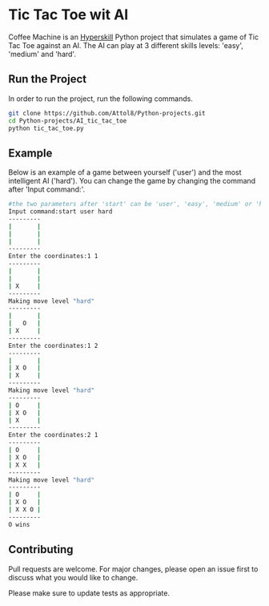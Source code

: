 # Tic Tac Toe wit AI

Coffee Machine is an [Hyperskill](https://hyperskill.org/projects/82?goal=391https://hyperskill.org/curriculum#about) Python project that simulates a game of Tic Tac Toe against 
an AI. The AI can play at 3 different skills levels: 'easy', 'medium' and 'hard'.

## Run the Project

In order to run the project, run the following commands.

```bash
git clone https://github.com/Attol8/Python-projects.git
cd Python-projects/AI_tic_tac_toe
python tic_tac_toe.py
```
## Example

Below is an example of a game between yourself ('user') and the most intelligent AI ('hard'). You can change the game by changing the command after 'Input command:'.

```bash
#the two parameters after 'start' can be 'user', 'easy', 'medium' or 'hard'.
Input command:start user hard 
---------
|       |
|       |
|       |
---------
Enter the coordinates:1 1
---------
|       |
|       |
| X     |
---------
Making move level "hard"
---------
|       |
|   O   |
| X     |
---------
Enter the coordinates:1 2
---------
|       |
| X O   |
| X     |
---------
Making move level "hard"
---------
| O     |
| X O   |
| X     |
---------
Enter the coordinates:2 1
---------
| O     |
| X O   |
| X X   |
---------
Making move level "hard"
---------
| O     |
| X O   |
| X X O |
---------
O wins
```

## Contributing
Pull requests are welcome. For major changes, please open an issue first to discuss what you would like to change.

Please make sure to update tests as appropriate.